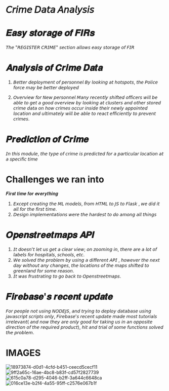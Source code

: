 # 𝘊𝘳𝘪𝘮𝘦 𝘋𝘢𝘵𝘢 𝘈𝘯𝘢𝘭𝘺𝘴𝘪𝘴

# 𝑬𝒂𝒔𝒚 𝒔𝒕𝒐𝒓𝒂𝒈𝒆 𝒐𝒇 𝑭𝑰𝑹𝒔
𝘛𝘩𝘦 "𝘙𝘌𝘎𝘐𝘚𝘛𝘌𝘙 𝘊𝘙𝘐𝘔𝘌" 𝘴𝘦𝘤𝘵𝘪𝘰𝘯 𝘢𝘭𝘭𝘰𝘸𝘴 𝘦𝘢𝘴𝘺 𝘴𝘵𝘰𝘳𝘢𝘨𝘦 𝘰𝘧 𝘍𝘐𝘙

# 𝑨𝒏𝒂𝒍𝒚𝒔𝒊𝒔 𝒐𝒇 𝑪𝒓𝒊𝒎𝒆 𝑫𝒂𝒕𝒂

1. 𝘉𝘦𝘵𝘵𝘦𝘳 𝘥𝘦𝘱𝘭𝘰𝘺𝘮𝘦𝘯𝘵 𝘰𝘧 𝘱𝘦𝘳𝘴𝘰𝘯𝘯𝘦𝘭
𝘉𝘺 𝘭𝘰𝘰𝘬𝘪𝘯𝘨 𝘢𝘵 𝘩𝘰𝘵𝘴𝘱𝘰𝘵𝘴, 𝘵𝘩𝘦 𝘗𝘰𝘭𝘪𝘤𝘦 𝘧𝘰𝘳𝘤𝘦 𝘮𝘢𝘺 𝘣𝘦 𝘣𝘦𝘵𝘵𝘦𝘳 𝘥𝘦𝘱𝘭𝘰𝘺𝘦𝘥

2. 𝘖𝘷𝘦𝘳𝘷𝘪𝘦𝘸 𝘧𝘰𝘳 𝘕𝘦𝘸 𝘱𝘦𝘳𝘴𝘰𝘯𝘯𝘦𝘭
𝘔𝘢𝘯𝘺 𝘳𝘦𝘤𝘦𝘯𝘵𝘭𝘺 𝘴𝘩𝘪𝘧𝘵𝘦𝘥 𝘰𝘧𝘧𝘪𝘤𝘦𝘳𝘴 𝘸𝘪𝘭𝘭 𝘣𝘦 𝘢𝘣𝘭𝘦 𝘵𝘰 𝘨𝘦𝘵 𝘢 𝘨𝘰𝘰𝘥 𝘰𝘷𝘦𝘳𝘷𝘪𝘦𝘸 𝘣𝘺 𝘭𝘰𝘰𝘬𝘪𝘯𝘨 𝘢𝘵 𝘤𝘭𝘶𝘴𝘵𝘦𝘳𝘴 𝘢𝘯𝘥 𝘰𝘵𝘩𝘦𝘳 𝘴𝘵𝘰𝘳𝘦𝘥 𝘤𝘳𝘪𝘮𝘦 𝘥𝘢𝘵𝘢 𝘰𝘯 𝘩𝘰𝘸 𝘤𝘳𝘪𝘮𝘦𝘴 𝘰𝘤𝘤𝘶𝘳 𝘪𝘯𝘴𝘪𝘥𝘦 𝘵𝘩𝘦𝘪𝘳 𝘯𝘦𝘸𝘭𝘺 𝘢𝘱𝘱𝘰𝘪𝘯𝘵𝘦𝘥 𝘭𝘰𝘤𝘢𝘵𝘪𝘰𝘯 𝘢𝘯𝘥 𝘶𝘭𝘵𝘪𝘮𝘢𝘵𝘦𝘭𝘺 𝘸𝘪𝘭𝘭 𝘣𝘦 𝘢𝘣𝘭𝘦 𝘵𝘰 𝘳𝘦𝘢𝘤𝘵 𝘦𝘧𝘧𝘪𝘤𝘪𝘦𝘯𝘵𝘭𝘺 𝘵𝘰 𝘱𝘳𝘦𝘷𝘦𝘯𝘵 𝘤𝘳𝘪𝘮𝘦𝘴.

# 𝑷𝒓𝒆𝒅𝒊𝒄𝒕𝒊𝒐𝒏 𝒐𝒇 𝑪𝒓𝒊𝒎𝒆
𝘐𝘯 𝘵𝘩𝘪𝘴 𝘮𝘰𝘥𝘶𝘭𝘦, 𝘵𝘩𝘦 𝘵𝘺𝘱𝘦 𝘰𝘧 𝘤𝘳𝘪𝘮𝘦 𝘪𝘴 𝘱𝘳𝘦𝘥𝘪𝘤𝘵𝘦𝘥 𝘧𝘰𝘳 𝘢 𝘱𝘢𝘳𝘵𝘪𝘤𝘶𝘭𝘢𝘳 𝘭𝘰𝘤𝘢𝘵𝘪𝘰𝘯 𝘢𝘵 𝘢 𝘴𝘱𝘦𝘤𝘪𝘧𝘪𝘤 𝘵𝘪𝘮𝘦

# Challenges we ran into
𝑭𝒊𝒓𝒔𝒕 𝒕𝒊𝒎𝒆 𝒇𝒐𝒓 𝒆𝒗𝒆𝒓𝒚𝒕𝒉𝒊𝒏𝒈

1. 𝘌𝘹𝘤𝘦𝘱𝘵 𝘤𝘳𝘦𝘢𝘵𝘪𝘯𝘨 𝘵𝘩𝘦 𝘔𝘓 𝘮𝘰𝘥𝘦𝘭𝘴, 𝘧𝘳𝘰𝘮 𝘏𝘛𝘔𝘓 𝘵𝘰 𝘑𝘚 𝘵𝘰 𝘍𝘭𝘢𝘴𝘬 , 𝘸𝘦 𝘥𝘪𝘥 𝘪𝘵 𝘢𝘭𝘭 𝘧𝘰𝘳 𝘵𝘩𝘦 𝘧𝘪𝘳𝘴𝘵 𝘵𝘪𝘮𝘦.
2. 𝘋𝘦𝘴𝘪𝘨𝘯 𝘪𝘮𝘱𝘭𝘦𝘮𝘦𝘯𝘵𝘢𝘵𝘪𝘰𝘯𝘴 𝘸𝘦𝘳𝘦 𝘵𝘩𝘦 𝘩𝘢𝘳𝘥𝘦𝘴𝘵 𝘵𝘰 𝘥𝘰 𝘢𝘮𝘰𝘯𝘨 𝘢𝘭𝘭 𝘵𝘩𝘪𝘯𝘨𝘴
   
# 𝑶𝒑𝒆𝒏𝒔𝒕𝒓𝒆𝒆𝒕𝒎𝒂𝒑𝒔 𝑨𝑷𝑰

1. 𝘐𝘵 𝘥𝘰𝘦𝘴𝘯'𝘵 𝘭𝘦𝘵 𝘶𝘴 𝘨𝘦𝘵 𝘢 𝘤𝘭𝘦𝘢𝘳 𝘷𝘪𝘦𝘸; 𝘰𝘯 𝘻𝘰𝘰𝘮𝘪𝘯𝘨 𝘪𝘯, 𝘵𝘩𝘦𝘳𝘦 𝘢𝘳𝘦 𝘢 𝘭𝘰𝘵 𝘰𝘧 𝘭𝘢𝘣𝘦𝘭𝘴 𝘧𝘰𝘳 𝘩𝘰𝘴𝘱𝘪𝘵𝘢𝘭𝘴, 𝘴𝘤𝘩𝘰𝘰𝘭𝘴, 𝘦𝘵𝘤.
2. 𝘞𝘦 𝘴𝘰𝘭𝘷𝘦𝘥 𝘵𝘩𝘦 𝘱𝘳𝘰𝘣𝘭𝘦𝘮 𝘣𝘺 𝘶𝘴𝘪𝘯𝘨 𝘢 𝘥𝘪𝘧𝘧𝘦𝘳𝘦𝘯𝘵 𝘈𝘗𝘐 , 𝘩𝘰𝘸𝘦𝘷𝘦𝘳 𝘵𝘩𝘦 𝘯𝘦𝘹𝘵 𝘥𝘢𝘺 𝘸𝘪𝘵𝘩𝘰𝘶𝘵 𝘢𝘯𝘺 𝘤𝘩𝘢𝘯𝘨𝘦𝘴, 𝘵𝘩𝘦 𝘭𝘰𝘤𝘢𝘵𝘪𝘰𝘯𝘴 𝘰𝘧 𝘵𝘩𝘦 𝘮𝘢𝘱𝘴 𝘴𝘩𝘪𝘧𝘵𝘦𝘥 𝘵𝘰 𝘨𝘳𝘦𝘦𝘯𝘭𝘢𝘯𝘥 𝘧𝘰𝘳 𝘴𝘰𝘮𝘦 𝘳𝘦𝘢𝘴𝘰𝘯.
3. 𝘐𝘵 𝘸𝘢𝘴 𝘧𝘳𝘶𝘴𝘵𝘳𝘢𝘵𝘪𝘯𝘨 𝘵𝘰 𝘨𝘰 𝘣𝘢𝘤𝘬 𝘵𝘰 𝘖𝘱𝘦𝘯𝘴𝘵𝘳𝘦𝘦𝘵𝘮𝘢𝘱𝘴.
   
# 𝑭𝒊𝒓𝒆𝒃𝒂𝒔𝒆'𝒔 𝒓𝒆𝒄𝒆𝒏𝒕 𝒖𝒑𝒅𝒂𝒕𝒆
𝘍𝘰𝘳 𝘱𝘦𝘰𝘱𝘭𝘦 𝘯𝘰𝘵 𝘶𝘴𝘪𝘯𝘨 𝘕𝘖𝘋𝘌𝘑𝘚, 𝘢𝘯𝘥 𝘵𝘳𝘺𝘪𝘯𝘨 𝘵𝘰 𝘥𝘦𝘱𝘭𝘰𝘺 𝘥𝘢𝘵𝘢𝘣𝘢𝘴𝘦 𝘶𝘴𝘪𝘯𝘨 𝘫𝘢𝘷𝘢𝘴𝘤𝘳𝘪𝘱𝘵 𝘴𝘤𝘳𝘪𝘱𝘵𝘴 𝘰𝘯𝘭𝘺, 𝘍𝘪𝘳𝘦𝘣𝘢𝘴𝘦'𝘴 𝘳𝘦𝘤𝘦𝘯𝘵 𝘶𝘱𝘥𝘢𝘵𝘦 𝘮𝘢𝘥𝘦 𝘮𝘰𝘴𝘵 𝘵𝘶𝘵𝘰𝘳𝘪𝘢𝘭𝘴 𝘪𝘳𝘳𝘦𝘭𝘦𝘷𝘢𝘯𝘵( 𝘢𝘯𝘥 𝘯𝘰𝘸 𝘵𝘩𝘦𝘺 𝘢𝘳𝘦 𝘰𝘯𝘭𝘺 𝘨𝘰𝘰𝘥 𝘧𝘰𝘳 𝘵𝘢𝘬𝘪𝘯𝘨 𝘶𝘴 𝘪𝘯 𝘢𝘯 𝘰𝘱𝘱𝘰𝘴𝘪𝘵𝘦 𝘥𝘪𝘳𝘦𝘤𝘵𝘪𝘰𝘯 𝘰𝘧 𝘵𝘩𝘦 𝘳𝘦𝘲𝘶𝘪𝘳𝘦𝘥 𝘱𝘳𝘰𝘥𝘶𝘤𝘵), 𝘩𝘪𝘵 𝘢𝘯𝘥 𝘵𝘳𝘪𝘢𝘭 𝘰𝘧 𝘴𝘰𝘮𝘦 𝘧𝘶𝘯𝘤𝘵𝘪𝘰𝘯𝘴 𝘴𝘰𝘭𝘷𝘦𝘥 𝘵𝘩𝘦 𝘱𝘳𝘰𝘣𝘭𝘦𝘮.


# IMAGES

![18973874-d0d1-4cfd-b451-ceecd5cecf11](https://github.com/meraj-007/Crime-Data-Analysiss/assets/85052647/a2847f3a-5650-4fd1-9722-f13a026589a5)
![9ff2a65c-16ae-4bc8-b83f-cd57f2827739](https://github.com/meraj-007/Crime-Data-Analysiss/assets/85052647/74726f6f-d441-4b89-8928-5348685c68d4)
![615c0a78-d295-4046-b2ff-3a644c6648ca](https://github.com/meraj-007/Crime-Data-Analysiss/assets/85052647/0f3ed5b2-120b-4533-84ab-e5185d352276)
![016ce13e-b2f4-4a55-95ff-c2576e067b1f](https://github.com/meraj-007/Crime-Data-Analysiss/assets/85052647/733a04f9-3b49-4cce-9959-e49752115a66)
